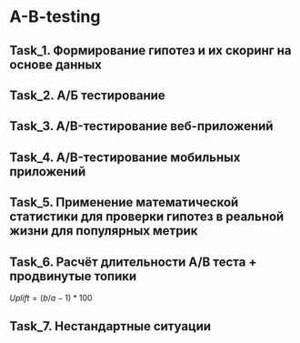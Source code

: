 # A-B-testing

## Task_1. Формирование гипотез и их скоринг на основе данных
## Task_2. А/Б тестирование
## Task_3. A/B-тестирование веб-приложений
## Task_4. A/B-тестирование мобильных приложений
## Task_5. Применение математической статистики для проверки гипотез в реальной жизни для популярных метрик
## Task_6. Расчёт длительности А/B теста + продвинутые топики
$Uplift = (b/a-1)*100$
## Task_7. Нестандартные ситуации